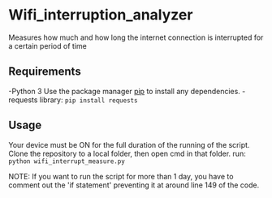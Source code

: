 # Wifi_interruption_analyzer
Measures how much and how long the internet connection is interrupted for a certain period of time

## Requirements
-Python 3
Use the package manager [pip](https://pip.pypa.io/en/stable/) to install any dependencies.
-requests library: ```pip install requests ```

## Usage
Your device must be ON for the full duration of the running of the script.
Clone the repository to a local folder, then open cmd in that folder.
run: ```python wifi_interrupt_measure.py ```

NOTE: If you want to run the script for more than 1 day, you have to comment out the 'if statement' preventing it at around line 149 of the code.

